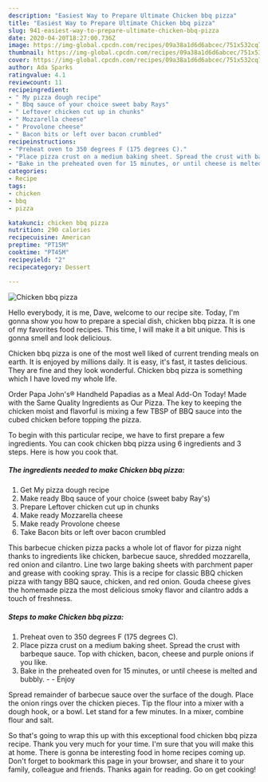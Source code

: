 ```yaml
---
description: "Easiest Way to Prepare Ultimate Chicken bbq pizza"
title: "Easiest Way to Prepare Ultimate Chicken bbq pizza"
slug: 941-easiest-way-to-prepare-ultimate-chicken-bbq-pizza
date: 2020-04-20T18:27:00.736Z
image: https://img-global.cpcdn.com/recipes/09a38a1d6d6abcec/751x532cq70/chicken-bbq-pizza-recipe-main-photo.jpg
thumbnail: https://img-global.cpcdn.com/recipes/09a38a1d6d6abcec/751x532cq70/chicken-bbq-pizza-recipe-main-photo.jpg
cover: https://img-global.cpcdn.com/recipes/09a38a1d6d6abcec/751x532cq70/chicken-bbq-pizza-recipe-main-photo.jpg
author: Ada Sparks
ratingvalue: 4.1
reviewcount: 11
recipeingredient:
- " My pizza dough recipe"
- " Bbq sauce of your choice sweet baby Rays"
- " Leftover chicken cut up in chunks"
- " Mozzarella cheese"
- " Provolone cheese"
- " Bacon bits or left over bacon crumbled"
recipeinstructions:
- "Preheat oven to 350 degrees F (175 degrees C)."
- "Place pizza crust on a medium baking sheet. Spread the crust with barbeque sauce. Top with chicken, bacon, cheese and purple onions if you like."
- "Bake in the preheated oven for 15 minutes, or until cheese is melted and bubbly.   Enjoy"
categories:
- Recipe
tags:
- chicken
- bbq
- pizza

katakunci: chicken bbq pizza 
nutrition: 290 calories
recipecuisine: American
preptime: "PT15M"
cooktime: "PT45M"
recipeyield: "2"
recipecategory: Dessert

---
```



![Chicken bbq pizza](https://img-global.cpcdn.com/recipes/09a38a1d6d6abcec/751x532cq70/chicken-bbq-pizza-recipe-main-photo.jpg)

Hello everybody, it is me, Dave, welcome to our recipe site. Today, I'm gonna show you how to prepare a special dish, chicken bbq pizza. It is one of my favorites food recipes. This time, I will make it a bit unique. This is gonna smell and look delicious.

Chicken bbq pizza is one of the most well liked of current trending meals on earth. It is enjoyed by millions daily. It is easy, it's fast, it tastes delicious. They are fine and they look wonderful. Chicken bbq pizza is something which I have loved my whole life.

Order Papa John&#39;s® Handheld Papadias as a Meal Add-On Today! Made with the Same Quality Ingredients as Our Pizza. The key to keeping the chicken moist and flavorful is mixing a few TBSP of BBQ sauce into the cubed chicken before topping the pizza.


To begin with this particular recipe, we have to first prepare a few ingredients. You can cook chicken bbq pizza using 6 ingredients and 3 steps. Here is how you cook that.

<!--inarticleads1-->

##### The ingredients needed to make Chicken bbq pizza:

1. Get  My pizza dough recipe
1. Make ready  Bbq sauce of your choice (sweet baby Ray&#39;s)
1. Prepare  Leftover chicken cut up in chunks
1. Make ready  Mozzarella cheese
1. Make ready  Provolone cheese
1. Take  Bacon bits or left over bacon crumbled


This barbecue chicken pizza packs a whole lot of flavor for pizza night thanks to ingredients like chicken, barbecue sauce, shredded mozzarella, red onion and cilantro. Line two large baking sheets with parchment paper and grease with cooking spray. This is a recipe for classic BBQ chicken pizza with tangy BBQ sauce, chicken, and red onion. Gouda cheese gives the homemade pizza the most delicious smoky flavor and cilantro adds a touch of freshness. 

<!--inarticleads2-->

##### Steps to make Chicken bbq pizza:

1. Preheat oven to 350 degrees F (175 degrees C).
1. Place pizza crust on a medium baking sheet. Spread the crust with barbeque sauce. Top with chicken, bacon, cheese and purple onions if you like.
1. Bake in the preheated oven for 15 minutes, or until cheese is melted and bubbly.  -  - Enjoy


Spread remainder of barbecue sauce over the surface of the dough. Place the onion rings over the chicken pieces. Tip the flour into a mixer with a dough hook, or a bowl. Let stand for a few minutes. In a mixer, combine flour and salt. 

So that's going to wrap this up with this exceptional food chicken bbq pizza recipe. Thank you very much for your time. I'm sure that you will make this at home. There is gonna be interesting food in home recipes coming up. Don't forget to bookmark this page in your browser, and share it to your family, colleague and friends. Thanks again for reading. Go on get cooking!
